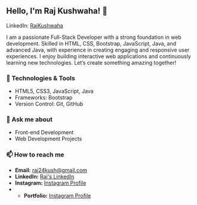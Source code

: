 ## Hello, I'm Raj Kushwaha! 👋
LinkedIn: [RajKushwaha](https://www.linkedin.com/in/rajkushwaha0111)

I am a passionate Full-Stack Developer with a strong foundation in web development. Skilled in HTML, CSS, Bootstrap, JavaScript, Java, and advanced Java, with experience in creating engaging and responsive user experiences. I enjoy building interactive web applications and continuously learning new technologies. Let’s create something amazing together!

### 🧰 Technologies & Tools
- HTML5, CSS3, JavaScript, Java
- Frameworks: Bootstrap
- Version Control: Git, GitHub

### 💬 Ask me about
- Front-end Development
- Web Development Projects

### 📫 How to reach me
- **Email:** raj24kush@gmail.com
- **LinkedIn:** [Raj's LinkedIn](https://www.linkedin.com/in/rajkushwaha0111)
- **Instagram:** [Instagram Profile](https://www.instagram.com/rajkushwaha7584)
- - **Portfolio:** [Instagram Profile](rajkushwaha7584.github.io/Portfolio/)
